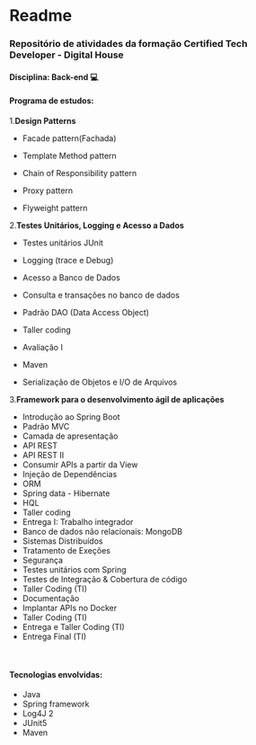 # Readme



### Repositório de atividades da formação **Certified Tech Developer** **- Digital House**



#### **Disciplina:** Back-end 💻



#### Programa de estudos:



1.**Design Patterns**

- Facade pattern(Fachada)

- Template Method pattern

- Chain of Responsibility pattern

- Proxy pattern

- Flyweight pattern

  

2.**Testes Unitários, Logging e Acesso a Dados**

- Testes unitários JUnit

- Logging (trace e Debug)

- Acesso a Banco de Dados

- Consulta e transações no banco de dados

- Padrão DAO (Data Access Object)

- Taller coding

- Avaliação I

- Maven

- Serialização de Objetos e I/O de Arquivos

  

3.**Framework para o desenvolvimento ágil de aplicações**

- Introdução ao Spring Boot
- Padrão MVC
- Camada de apresentação
- API REST
- API REST II
- Consumir APIs a partir da View
- Injeção de Dependências
- ORM
- Spring data - Hibernate
- HQL
- Taller coding
- Entrega I: Trabalho integrador
- Banco de dados não relacionais: MongoDB
- Sistemas Distribuídos
- Tratamento de Exeções
- Segurança
- Testes unitários com Spring
- Testes de Integração & Cobertura de código
- Taller Coding (TI)
- Documentação
- Implantar APIs no Docker
- Taller Coding (TI)
- Entrega e Taller Coding (TI)
- Entrega Final (TI)

​	

#### Tecnologias envolvidas:

*  Java
*  Spring framework
*  Log4J 2
*  JUnit5
*  Maven
